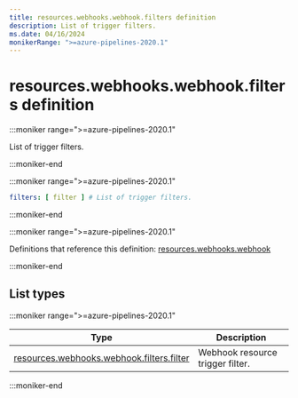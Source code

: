 ```yaml
---
title: resources.webhooks.webhook.filters definition
description: List of trigger filters.
ms.date: 04/16/2024
monikerRange: ">=azure-pipelines-2020.1"
---
```


# resources.webhooks.webhook.filters definition

<!-- :::description::: -->
:::moniker range=">=azure-pipelines-2020.1"

<!-- :::editable-content name="description"::: -->
List of trigger filters.
<!-- :::editable-content-end::: -->

:::moniker-end
<!-- :::description-end::: -->

<!-- :::syntax::: -->
:::moniker range=">=azure-pipelines-2020.1"

```yaml
filters: [ filter ] # List of trigger filters.
```

:::moniker-end
<!-- :::syntax-end::: -->

<!-- :::parents::: -->
:::moniker range=">=azure-pipelines-2020.1"

Definitions that reference this definition: [resources.webhooks.webhook](resources-webhooks-webhook.md)

:::moniker-end
<!-- :::parents-end::: -->

## List types

<!-- :::list-types::: -->
:::moniker range=">=azure-pipelines-2020.1"

| Type | Description |
|---|---|
| [resources.webhooks.webhook.filters.filter](resources-webhooks-webhook-filters-filter.md) | Webhook resource trigger filter. |

:::moniker-end
<!-- :::list-types-end::: -->

<!-- :::remarks::: -->
<!-- :::editable-content name="remarks"::: -->
<!-- :::editable-content-end::: -->
<!-- :::remarks-end::: -->

<!-- :::examples::: -->
<!-- :::editable-content name="examples"::: -->
<!-- :::editable-content-end::: -->
<!-- :::examples-end::: -->

<!-- :::see-also::: -->
<!-- :::editable-content name="seeAlso"::: -->
<!-- :::editable-content-end::: -->
<!-- :::see-also-end::: -->